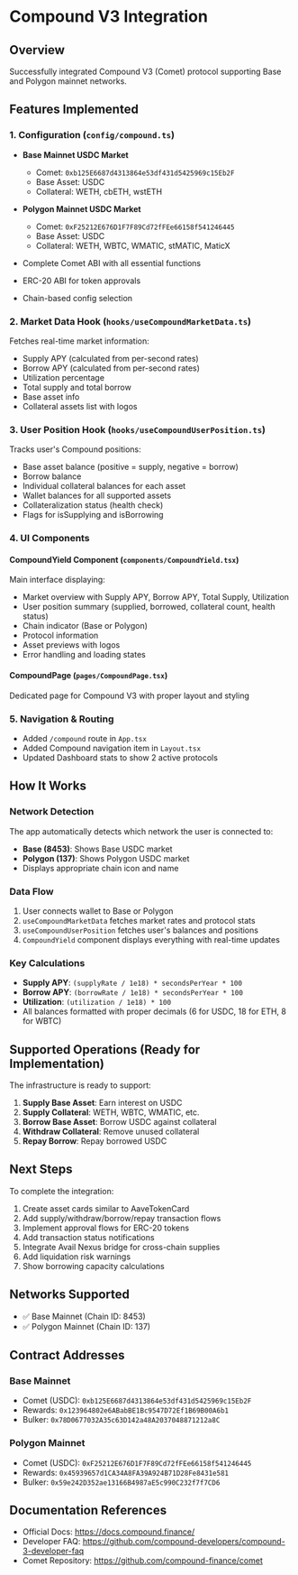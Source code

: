 # Compound V3 Integration

## Overview
Successfully integrated Compound V3 (Comet) protocol supporting Base and Polygon mainnet networks.

## Features Implemented

### 1. Configuration (`config/compound.ts`)
- **Base Mainnet USDC Market**
  - Comet: `0xb125E6687d4313864e53df431d5425969c15Eb2F`
  - Base Asset: USDC
  - Collateral: WETH, cbETH, wstETH
  
- **Polygon Mainnet USDC Market**
  - Comet: `0xF25212E676D1F7F89Cd72fFEe66158f541246445`
  - Base Asset: USDC
  - Collateral: WETH, WBTC, WMATIC, stMATIC, MaticX

- Complete Comet ABI with all essential functions
- ERC-20 ABI for token approvals
- Chain-based config selection

### 2. Market Data Hook (`hooks/useCompoundMarketData.ts`)
Fetches real-time market information:
- Supply APY (calculated from per-second rates)
- Borrow APY (calculated from per-second rates)
- Utilization percentage
- Total supply and total borrow
- Base asset info
- Collateral assets list with logos

### 3. User Position Hook (`hooks/useCompoundUserPosition.ts`)
Tracks user's Compound positions:
- Base asset balance (positive = supply, negative = borrow)
- Borrow balance
- Individual collateral balances for each asset
- Wallet balances for all supported assets
- Collateralization status (health check)
- Flags for isSupplying and isBorrowing

### 4. UI Components

#### CompoundYield Component (`components/CompoundYield.tsx`)
Main interface displaying:
- Market overview with Supply APY, Borrow APY, Total Supply, Utilization
- User position summary (supplied, borrowed, collateral count, health status)
- Chain indicator (Base or Polygon)
- Protocol information
- Asset previews with logos
- Error handling and loading states

#### CompoundPage (`pages/CompoundPage.tsx`)
Dedicated page for Compound V3 with proper layout and styling

### 5. Navigation & Routing
- Added `/compound` route in `App.tsx`
- Added Compound navigation item in `Layout.tsx`
- Updated Dashboard stats to show 2 active protocols

## How It Works

### Network Detection
The app automatically detects which network the user is connected to:
- **Base (8453)**: Shows Base USDC market
- **Polygon (137)**: Shows Polygon USDC market
- Displays appropriate chain icon and name

### Data Flow
1. User connects wallet to Base or Polygon
2. `useCompoundMarketData` fetches market rates and protocol stats
3. `useCompoundUserPosition` fetches user's balances and positions
4. `CompoundYield` component displays everything with real-time updates

### Key Calculations
- **Supply APY**: `(supplyRate / 1e18) * secondsPerYear * 100`
- **Borrow APY**: `(borrowRate / 1e18) * secondsPerYear * 100`
- **Utilization**: `(utilization / 1e18) * 100`
- All balances formatted with proper decimals (6 for USDC, 18 for ETH, 8 for WBTC)

## Supported Operations (Ready for Implementation)

The infrastructure is ready to support:
1. **Supply Base Asset**: Earn interest on USDC
2. **Supply Collateral**: WETH, WBTC, WMATIC, etc.
3. **Borrow Base Asset**: Borrow USDC against collateral
4. **Withdraw Collateral**: Remove unused collateral
5. **Repay Borrow**: Repay borrowed USDC

## Next Steps

To complete the integration:
1. Create asset cards similar to AaveTokenCard
2. Add supply/withdraw/borrow/repay transaction flows
3. Implement approval flows for ERC-20 tokens
4. Add transaction status notifications
5. Integrate Avail Nexus bridge for cross-chain supplies
6. Add liquidation risk warnings
7. Show borrowing capacity calculations

## Networks Supported
- ✅ Base Mainnet (Chain ID: 8453)
- ✅ Polygon Mainnet (Chain ID: 137)

## Contract Addresses

### Base Mainnet
- Comet (USDC): `0xb125E6687d4313864e53df431d5425969c15Eb2F`
- Rewards: `0x123964802e6ABabBE1Bc9547D72Ef1B69B00A6b1`
- Bulker: `0x78D0677032A35c63D142a48A2037048871212a8C`

### Polygon Mainnet
- Comet (USDC): `0xF25212E676D1F7F89Cd72fFEe66158f541246445`
- Rewards: `0x45939657d1CA34A8FA39A924B71D28Fe8431e581`
- Bulker: `0x59e242D352ae13166B4987aE5c990C232f7f7CD6`

## Documentation References
- Official Docs: https://docs.compound.finance/
- Developer FAQ: https://github.com/compound-developers/compound-3-developer-faq
- Comet Repository: https://github.com/compound-finance/comet
